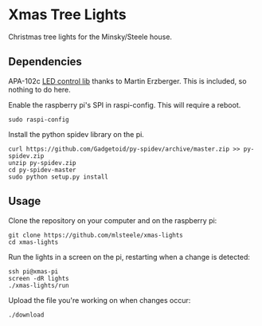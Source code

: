 # Xmas Tree Lights

Christmas tree lights for the Minsky/Steele house.

## Dependencies

APA-102c [LED control lib](https://github.com/tinue/APA102_Pi) thanks to Martin Erzberger. This is included, so nothing to do here.

Enable the raspberry pi's SPI in raspi-config. This will require a reboot.
```shell
sudo raspi-config
```

Install the python spidev library on the pi.
```shell
curl https://github.com/Gadgetoid/py-spidev/archive/master.zip >> py-spidev.zip
unzip py-spidev.zip
cd py-spidev-master
sudo python setup.py install
```

## Usage

Clone the repository on your computer and on the raspberry pi:

```shell
git clone https://github.com/mlsteele/xmas-lights
cd xmas-lights
```

Run the lights in a screen on the pi, restarting when a change is detected:

```shell
ssh pi@xmas-pi
screen -dR lights
./xmas-lights/run
```

Upload the file you're working on when changes occur:

    ./download
